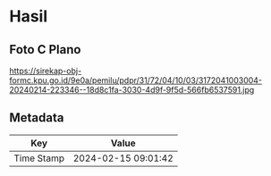 # Hasil

## Foto C Plano

https://sirekap-obj-formc.kpu.go.id/9e0a/pemilu/pdpr/31/72/04/10/03/3172041003004-20240214-223346--18d8c1fa-3030-4d9f-9f5d-566fb6537591.jpg


## Metadata

| Key        | Value               |
| ---------- | ------------------- |
| Time Stamp | 2024-02-15 09:01:42 |



